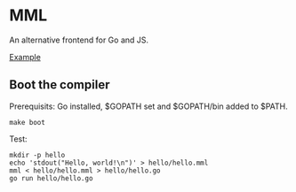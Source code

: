 # MML

An alternative frontend for Go and JS.

[Example](https://github.com/aryszka/mml/blob/master/compile.mml)

## Boot the compiler

Prerequisits: Go installed, $GOPATH set and $GOPATH/bin added to $PATH.

```
make boot
```

Test:

```
mkdir -p hello
echo 'stdout("Hello, world!\n")' > hello/hello.mml
mml < hello/hello.mml > hello/hello.go
go run hello/hello.go
```
